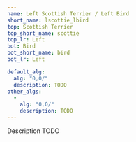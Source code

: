 ```yaml
---
name: Left Scottish Terrier / Left Bird
short_name: lscottie_lbird
top: Scottish Terrier
top_short_name: scottie
top_lr: Left
bot: Bird
bot_short_name: bird
bot_lr: Left

default_alg:
  alg: "0,0/"
  description: TODO
other_algs:
  -
    alg: "0,0/"
    description: TODO
---
```


Description TODO


